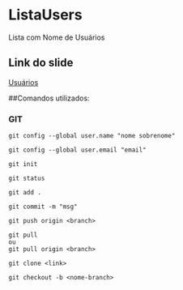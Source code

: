 # ListaUsers
Lista com Nome de Usuários


## Link do slide
[Usuários](Lista-Contribuidores.md)


##Comandos utilizados:

### GIT
```git
git config --global user.name "nome sobrenome"
```

```git
git config --global user.email "email"
```

```git
git init
```

```git
git status
```

```git
git add .
```

```git
git commit -m "msg"
```

```git
git push origin <branch>
```

```git
git pull
ou
git pull origin <branch>
```

```git
git clone <link>
```

```git
git checkout -b <nome-branch>
```